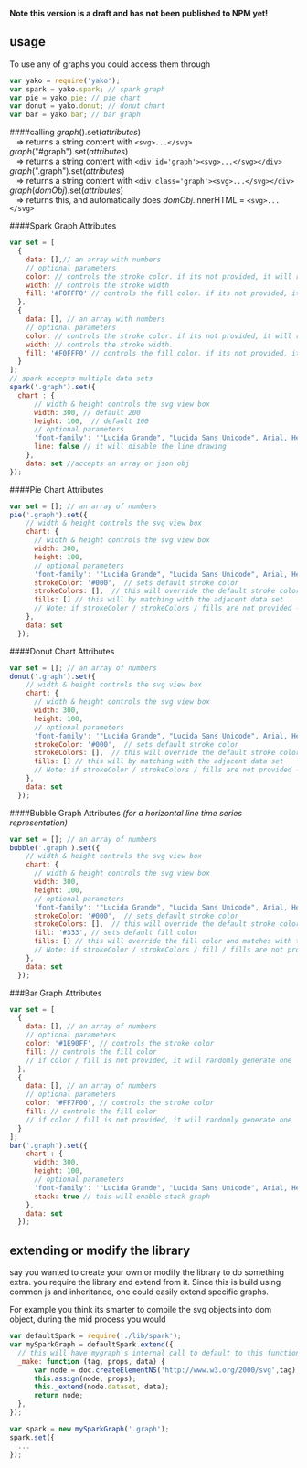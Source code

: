 <b>Note this version is a draft and has not been published to NPM yet!</b>

## usage

To use any of graphs you could access them through
``` javascript
var yako = require('yako');
var spark = yako.spark; // spark graph
var pie = yako.pie; // pie chart
var donut = yako.donut; // donut chart
var bar = yako.bar; // bar graph
```

####calling
<i>graph</i>().set(<i>attributes</i>) <br>
&nbsp;&nbsp; => returns a string content with ```<svg>...</svg>``` <br>
<i>graph</i>("#graph").set(<i>attributes</i>) <br> 
&nbsp;&nbsp; => returns a string content with ```<div id='graph'><svg>...</svg></div>```<br>
<i>graph</i>(".graph").set(<i>attributes</i>) <br>
&nbsp;&nbsp; => returns a string content with ```<div class='graph'><svg>...</svg></div>```<br>
<i>graph</i>(<i>domObj</i>).set(<i>attributes</i>)<br> 
&nbsp;&nbsp; => returns this, and automatically does <i>domObj</i>.innerHTML = ```<svg>...</svg>```<br>


####Spark Graph Attributes
```javascript
var set = [
  {
    data: [],// an array with numbers
    // optional parameters
    color: // controls the stroke color. if its not provided, it will randomly generate a color
    width: // controls the stroke width
    fill: '#F0FFF0' // controls the fill color. if its not provided, it will not fill
  },
  {
    data: [], // an array with numbers
    // optional parameters
    color: // controls the stroke color. if its not provided, it will randomly generate a color
    width: // controls the stroke width.
    fill: '#F0FFF0' // controls the fill color. if its not provided, it will not fill
  }
];
// spark accepts multiple data sets
spark('.graph').set({
  chart : {
      // width & height controls the svg view box
      width: 300, // default 200
      height: 100,  // default 100
      // optional parameters
      'font-family': '"Lucida Grande", "Lucida Sans Unicode", Arial, Helvetica, sans-serif',
      line: false // it will disable the line drawing
    },
    data: set //accepts an array or json obj
});
```

####Pie Chart Attributes
```javascript
var set = []; // an array of numbers
pie('.graph').set({
    // width & height controls the svg view box
    chart: {
      // width & height controls the svg view box
      width: 300,
      height: 100,
      // optional parameters
      'font-family': '"Lucida Grande", "Lucida Sans Unicode", Arial, Helvetica, sans-serif',
      strokeColor: '#000',  // sets default stroke color
      strokeColors: [],  // this will override the default stroke color and matches with the adjacent data set
      fills: [] // this will by matching with the adjacent data set
      // Note: if strokeColor / strokeColors / fills are not provided - it will randomly generate a color
    },
    data: set
  });
```

####Donut Chart Attributes
```javascript
var set = []; // an array of numbers
donut('.graph').set({
    // width & height controls the svg view box
    chart: {
      // width & height controls the svg view box
      width: 300,
      height: 100,
      // optional parameters
      'font-family': '"Lucida Grande", "Lucida Sans Unicode", Arial, Helvetica, sans-serif',
      strokeColor: '#000',  // sets default stroke color
      strokeColors: [],  // this will override the default stroke color and matches with the adjacent data set
      fills: [] // this will by matching with the adjacent data set
      // Note: if strokeColor / strokeColors / fills are not provided - it will randomly generate a color
    },
    data: set
  });
```

####Bubble Graph Attributes <i>(for a horizontal line time series representation)</i>
```javascript
var set = []; // an array of numbers
bubble('.graph').set({
    // width & height controls the svg view box
    chart: {
      // width & height controls the svg view box
      width: 300,
      height: 100,
      // optional parameters
      'font-family': '"Lucida Grande", "Lucida Sans Unicode", Arial, Helvetica, sans-serif',
      strokeColor: '#000',  // sets default stroke color
      strokeColors: [],  // this will override the default stroke color and matches with the adjacent data set
      fill: '#333', // sets default fill color
      fills: [] // this will override the fill color and matches with the adjacent data set
      // Note: if strokeColor / strokeColors / fill / fills are not provided - it will randomly generate a color
    },
    data: set
  });
```

###Bar Graph Attributes
```javascript
var set = [
  {
    data: [], // an array of numbers
    // optional parameters
    color: '#1E90FF', // controls the stroke color
    fill: // controls the fill color
    // if color / fill is not provided, it will randomly generate one
  },
  {
    data: [], // an array of numbers
    // optional parameters
    color: '#FF7F00', // controls the stroke color
    fill: // controls the fill color
    // if color / fill is not provided, it will randomly generate one
  }
];
bar('.graph').set({
    chart : {
      width: 300,
      height: 100,
      // optional parameters
      'font-family': '"Lucida Grande", "Lucida Sans Unicode", Arial, Helvetica, sans-serif',
      stack: true // this will enable stack graph
    },
    data: set
  });
```

## extending or modify the library
say you wanted to create your own or modify the library to do something extra. you require the library and extend from it.  Since this is build using common js and inheritance, one could easily extend specific graphs.<br>

For example you think its smarter to compile the svg objects into dom object, during the mid process you would
```javascript
var defaultSpark = require('./lib/spark');
var mySparkGraph = defaultSpark.extend({
  // this will have mygraph's internal call to default to this function
  _make: function (tag, props, data) {
      var node = doc.createElementNS('http://www.w3.org/2000/svg',tag);
      this.assign(node, props);
      this._extend(node.dataset, data);
      return node;
  },
});

var spark = new mySparkGraph('.graph');
spark.set({
  ...
});
```

